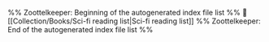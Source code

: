 %% Zoottelkeeper: Beginning of the autogenerated index file list  %%
📄 [[Collection/Books/Sci-fi reading list|Sci-fi reading list]]
%% Zoottelkeeper: End of the autogenerated index file list  %%
